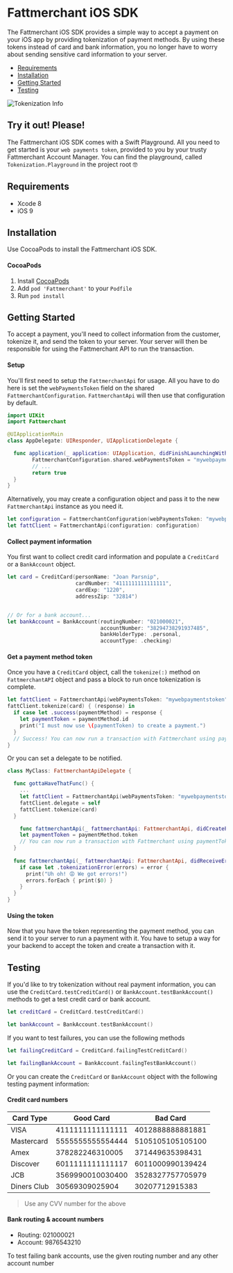 # Fattmerchant iOS SDK

The Fattmerchant iOS SDK provides a simple way to accept a payment on your iOS app by providing tokenization of payment methods. By using these tokens instead of card and bank information, you no longer have to worry about sending sensitive card information to your server.

* [Requirements](#requirements)
* [Installation](#installation)
* [Getting Started](#getting-started)
* [Testing](#testing)

![Tokenization Info](https://raw.githubusercontent.com/fattmerchantorg/Fattmerchant-iOS-SDK/master/assets/images/tokenization-info.png)

## Try it out! Please!
The Fattmerchant iOS SDK comes with a Swift Playground. All you need to get started is your `web payments token`, provided to you by your trusty Fattmerchant Account Manager. You can find the playground, called `Tokenization.Playground` in the project root 🤓

## <a name="requirements">Requirements</a>

* Xcode 8
* iOS 9

## <a name="installation">Installation</a>
Use CocoaPods  to install the Fattmerchant iOS SDK.

#### CocoaPods
1. Install [CocoaPods](https://guides.cocoapods.org/using/getting-started.html)
2. Add `pod 'Fattmerchant'` to your `Podfile`
3. Run `pod install`

## <a name="getting-started">Getting Started</a>
To accept a payment, you'll need to collect information from the customer, tokenize it, and send the token to your server. Your server will then be responsible for using the Fattmerchant API to run the transaction.

#### Setup

You'll first need to setup the `FattmerchantApi` for usage.  All you have to do here is set the `webPaymentsToken` field on the shared `FattmerchantConfiguration`. `FattmerchantApi` will then use that configuration by default.

```swift
import UIKit
import Fattmerchant

@UIApplicationMain
class AppDelegate: UIResponder, UIApplicationDelegate {

  func application(_ application: UIApplication, didFinishLaunchingWithOptions launchOptions: [UIApplicationLaunchOptionsKey: Any]?) -> Bool {
		FattmerchantConfiguration.shared.webPaymentsToken = "mywebpaymentstoken"
		// ...
		return true
  }
}
```

Alternatively, you may create a configuration object and pass it to the new `FattmerchantApi` instance as you need it.

```swift
let configuration = FattmerchantConfiguration(webPaymentsToken: "mywebpaymentstoken")
let fattClient = FattmerchantApi(configuration: configuration)
```

#### Collect payment information
You first want to collect credit card information and populate a `CreditCard` or a `BankAccount` object.

```swift
let card = CreditCard(personName: "Joan Parsnip",
                      cardNumber: "4111111111111111",
                      cardExp: "1220",
                      addressZip: "32814")


// Or for a bank account...
let bankAccount = BankAccount(routingNumber: "021000021",
                              accountNumber: "38294738291937485",
                              bankHolderType: .personal,
                              accountType: .checking)
```

#### Get a payment method token
Once you have a `CreditCard` object, call the `tokenize(:)` method on  `FattmerchantAPI` object and pass a block to run once tokenization is complete.

```swift
let fattClient = FattmerchantApi(webPaymentsToken: "mywebpaymentstoken")
fattClient.tokenize(card) { (response) in
  if case let .success(paymentMethod) = response {
    let paymentToken = paymentMethod.id
    print("I must now use \(paymentToken) to create a payment.")
  }
  // Success! You can now run a transaction with Fattmerchant using paymentToken as the PaymentMethod
}
```

Or you can set a delegate to be notified.

```swift
class MyClass: FattmerchantApiDelegate {

  func gottaHaveThatFunc() {
    ...
    let fattClient = FattmerchantApi(webPaymentsToken: "mywebpaymentstoken")
    fattClient.delegate = self
    fattClient.tokenize(card)
  }

	func fattmerchantApi(_ fattmerchantApi: FattmerchantApi, didCreatePaymentMethod paymentMethod: PaymentMethod) {
    let paymentToken = paymentMethod.token
    // You can now run a transaction with Fattmerchant using paymentToken as the PaymentMethod
  }
  
  func fattmerchantApi(_ fattmerchantApi: FattmerchantApi, didReceiveError: Error) {
    if case let .tokenizationError(errors) = error {
      print("Uh oh! 😡 We got errors!")
      errors.forEach { print($0) }
    }
  }
}
```


#### Using the token
Now that you have the token representing the payment method, you can send it to your server to run a payment with it. You have to setup a way for your backend to accept the token and create a transaction with it.

## <a name="testing">Testing</a>
If you'd like to try tokenization without real payment information, you can use the `CreditCard.testCreditCard()` or `BankAccount.testBankAccount()` methods to get a test credit card or bank account.

```swift
let creditCard = CreditCard.testCreditCard()

let bankAccount = BankAccount.testBankAccount()
```

If you want to test failures, you can use the following methods

```swift
let failingCreditCard = CreditCard.failingTestCreditCard()

let failingBankAccount = BankAccount.failingTestBankAccount()
```

Or you can create the `CreditCard` or `BankAccount` object with the following testing payment information:

#### Credit card numbers

| Card Type | Good Card | Bad Card |
|---------|--------------------|-----------|
|VISA|4111111111111111|4012888888881881|
|Mastercard|5555555555554444|5105105105105100|
|Amex|378282246310005|371449635398431|
|Discover|6011111111111117|6011000990139424|
|JCB|3569990010030400|3528327757705979|
|Diners Club|30569309025904|30207712915383|

> Use any CVV number for the above

#### Bank routing & account numbers

* Routing: 021000021
* Account: 9876543210

To test failing bank accounts, use the given routing number and any other account number
